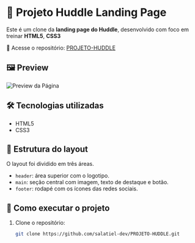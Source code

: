 # 💬 Projeto Huddle Landing Page

Este é um clone da **landing page do Huddle**, desenvolvido com foco em treinar **HTML5**, **CSS3**


🔗 Acesse o repositório: [PROJETO-HUDDLE](https://github.com/salatiel-dev/PROJETO-HUDDLE)

## 🖼️ Preview

![Preview da Página](https://github.com/user-attachments/assets/1a61447f-8586-4b8a-b45a-2f3e591b2e19)


## 🛠️ Tecnologias utilizadas

- HTML5
- CSS3

## 🧱 Estrutura do layout

O layout foi dividido em três áreas.

- `header`: área superior com o logotipo.
- `main`: seção central com imagem, texto de destaque e botão.
- `footer`: rodapé com os ícones das redes sociais.

## 🚀 Como executar o projeto

1. Clone o repositório:
   ```bash
   git clone https://github.com/salatiel-dev/PROJETO-HUDDLE.git
